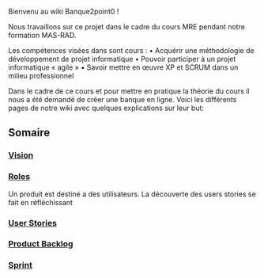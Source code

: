 Bienvenu au wiki Banque2point0 !

Nous travaillons sur ce projet dans le cadre du cours MRE pendant notre formation MAS-RAD. 

Les compétences visées dans sont cours :
•	Acquérir une méthodologie de développement de projet informatique
•	Pouvoir participer à un projet informatique « agile » 
•	Savoir mettre en œuvre XP et SCRUM dans un milieu professionnel

Dans le cadre de ce cours et pour mettre en pratique la théorie du cours il nous a été demandé de créer une banque en ligne. Voici les différents pages de notre wiki avec quelques explications sur leur but:

## Somaire

###  [Vision](https://github.com/samkoinski/Banque2.0/wiki/Main)
### [Roles](https://github.com/samkoinski/Banque2.0/wiki/Roles)
Un produit est destiné a des utilisateurs. La découverte des users stories se fait en réfléchissant 

### [User Stories](https://github.com/samkoinski/Banque2.0/wiki/User-Stories)
### [Product Backlog](https://github.com/samkoinski/Banque2.0/wiki/Product-backlog)
### [Sprint](https://github.com/samkoinski/Banque2.0/wiki/Sprint)